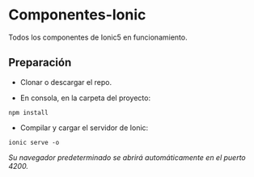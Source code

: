 # Componentes-Ionic
Todos los componentes de Ionic5 en funcionamiento.

## Preparación

- Clonar o descargar el repo.

- En consola, en la carpeta del proyecto:

```
npm install
```
- Compilar y cargar el servidor de Ionic:
```
ionic serve -o
```
_Su navegador predeterminado se abrirá automáticamente en el puerto 4200._
